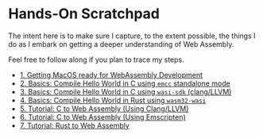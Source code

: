 # Hands-On Scratchpad

The intent here is to make sure I capture, to the extent possible, the things I do as I embark on getting a deeper understanding of Web Assembly.

Feel free to follow along if you plan to trace my steps.

- [1. Getting MacOS ready for WebAssembly Development](https://github.com/indrayam/wasm-hackathon/blob/main/nerd-notes/install-wasm-tools.md)
- [2. Basics: Compile Hello World in C using `emcc` standalone mode](https://github.com/indrayam/wasm-hackathon/blob/main/nerd-notes/hello-world-in-c-emcc.md)
- [3. Basics: Compile Hello World in C using `wasi-sdk` (clang/LLVM)](https://github.com/indrayam/wasm-hackathon/blob/main/nerd-notes/hello-world-in-c-wasi-sdk.md)
- [4. Basics: Compile Hello World in Rust using `wasm32-wasi`](https://github.com/indrayam/wasm-hackathon/blob/main/nerd-notes/hello-world-in-rust.md)
- [5. Tutorial: C to Web Assembly (Using Clang/LLVM)](https://github.com/indrayam/wasm-hackathon/blob/main/nerd-notes/c-to-web-assembly-1.md)
- [6. Tutorial: C to Web Assembly (Using Emscripten)](https://github.com/indrayam/wasm-hackathon/blob/main/nerd-notes/c-to-web-assembly-2.md)
- [7. Tutorial: Rust to Web Assembly](https://github.com/indrayam/wasm-hackathon/blob/main/nerd-notes/rust-to-web-assembly.md)
